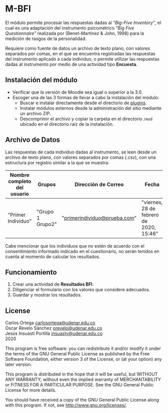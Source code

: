 # M-BFI #

El módulo permite procesar las respuestas dadas al *“Big-Five Inventory”*, el
cual es una adaptación del instrumento psicométrico *"Big Five Questionnaire"*
realizada por (Benet-Martínez & John, 1998) para la medición de rasgos de la
personalidad.

Requiere como fuente de datos un archivo de texto plano, con valores separados
por comas, en el que se encuentra registradas las respuestas del instrumento
aplicado a cada individuo, o permite utilizar las respuestas dadas al
instrumento por medio de una actividad tipo **Encuesta**.

## Instalación del módulo ##

* Verificar que la versión de Moodle sea igual o superior a la 3.0.
* Escoger una de las 3 formas de llevar a cabo la instalación del módulo:
  * Buscar e instalar directamente desde el directorio de [plugins](https://moodle.org/plugins/).
  * Instalar módulos externos desde la administración del sitio mediante un
    archivo ZIP.
  * Descomprimir el archivo y copiar la carpeta en el directorio `/mod` ubicado
    en el directorio raíz de la instalación.

## Archivo de Datos ##
Las respuestas de cada individuo dadas al instrumento, se leen desde un archivo
de texto plano, con valores separados por comas (.csv), con una estructura por
registro similar a la que se muestra:

Nombre completo del usuario|Grupos|Dirección de Correo|Fecha|¿De acuerdo?|P1|P2|P3|P4|P5|...|P44
---------------------------|------|-------------------|-----|------------|--|--|--|--|--|---|---
"Primer Individuo"|"Grupo 1 Grupo2"|"primerindividuo@prueba.com"|"viernes, 28 de febrero de 2020, 15:46"|Si|4|3|3|2|4|...|2

Cabe mencionar que los individuos que no estén de acuerdo con el consentimiento
informado indicado en el cuestionario, no serán tenidos en cuenta al momento de
calcular los resultados.

## Funcionamiento ##
1. Crear una actividad de **Resultados BFI**.
2. Diligenciar el formulario con los valores que considere adecuados.
3. Guardar y mostrar los resultados.

## License ##

Carlos Ortega <carlosortega@udenar.edu.co><br>
Oscar Revelo Sánchez <orevelo@udenar.edu.co><br>
Jesús Insuasti Portilla <insuasty@udenar.edu.co><br>
2020

This program is free software: you can redistribute it and/or modify it under
the terms of the GNU General Public License as published by the Free Software
Foundation, either version 3 of the License, or (at your option) any later
version.

This program is distributed in the hope that it will be useful, but WITHOUT ANY
WARRANTY; without even the implied warranty of MERCHANTABILITY or FITNESS FOR A
PARTICULAR PURPOSE.  See the GNU General Public License for more details.

You should have received a copy of the GNU General Public License along with
this program.  If not, see <http://www.gnu.org/licenses/>.
